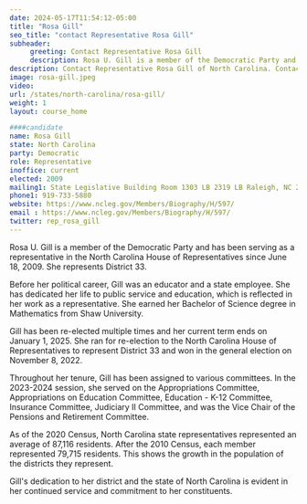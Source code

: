 ```yaml
---
date: 2024-05-17T11:54:12-05:00
title: "Rosa Gill"
seo_title: "contact Representative Rosa Gill"
subheader:
     greeting: Contact Representative Rosa Gill
     description: Rosa U. Gill is a member of the Democratic Party and has been serving as a representative in the North Carolina House of Representatives since June 18, 2009. She represents District 33.
description: Contact Representative Rosa Gill of North Carolina. Contact information for Rosa Gill includes email address, phone number, and mailing address.
image: rosa-gill.jpeg
video:
url: /states/north-carolina/rosa-gill/
weight: 1
layout: course_home

####candidate
name: Rosa Gill
state: North Carolina
party: Democratic
role: Representative
inoffice: current
elected: 2009
mailing1: State Legislative Building Room 1303 LB 2319 LB Raleigh, NC 27601-1096
phone1: 919-733-5880
website: https://www.ncleg.gov/Members/Biography/H/597/
email : https://www.ncleg.gov/Members/Biography/H/597/
twitter: rep_rosa_gill
---
```

Rosa U. Gill is a member of the Democratic Party and has been serving as a representative in the North Carolina House of Representatives since June 18, 2009. She represents District 33.

Before her political career, Gill was an educator and a state employee. She has dedicated her life to public service and education, which is reflected in her work as a representative. She earned her Bachelor of Science degree in Mathematics from Shaw University.

Gill has been re-elected multiple times and her current term ends on January 1, 2025. She ran for re-election to the North Carolina House of Representatives to represent District 33 and won in the general election on November 8, 2022.

Throughout her tenure, Gill has been assigned to various committees. In the 2023-2024 session, she served on the Appropriations Committee, Appropriations on Education Committee, Education - K-12 Committee, Insurance Committee, Judiciary II Committee, and was the Vice Chair of the Pensions and Retirement Committee.

As of the 2020 Census, North Carolina state representatives represented an average of 87,116 residents. After the 2010 Census, each member represented 79,715 residents. This shows the growth in the population of the districts they represent.

Gill's dedication to her district and the state of North Carolina is evident in her continued service and commitment to her constituents.

